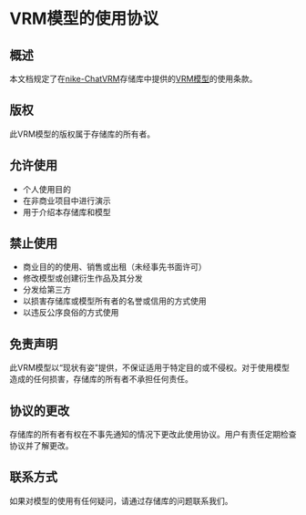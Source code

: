 # VRM模型的使用协议

## 概述
本文档规定了在[nike-ChatVRM](https://github.com/tegnike/nike-ChatVRM)存储库中提供的[VRM模型](https://github.com/tegnike/nike-ChatVRM/blob/feature/update-instructions/public/AvatarSample_B.vrm)的使用条款。

## 版权
此VRM模型的版权属于存储库的所有者。

## 允许使用
- 个人使用目的
- 在非商业项目中进行演示
- 用于介绍本存储库和模型

## 禁止使用
- 商业目的的使用、销售或出租（未经事先书面许可）
- 修改模型或创建衍生作品及其分发
- 分发给第三方
- 以损害存储库或模型所有者的名誉或信用的方式使用
- 以违反公序良俗的方式使用

## 免责声明
此VRM模型以“现状有姿”提供，不保证适用于特定目的或不侵权。对于使用模型造成的任何损害，存储库的所有者不承担任何责任。

## 协议的更改
存储库的所有者有权在不事先通知的情况下更改此使用协议。用户有责任定期检查协议并了解更改。

## 联系方式
如果对模型的使用有任何疑问，请通过存储库的问题联系我们。
